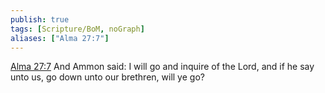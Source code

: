 ```yaml
---
publish: true
tags: [Scripture/BoM, noGraph]
aliases: ["Alma 27:7"]
---
```

[Alma 27:7](https://churchofjesuschrist.org/study/scriptures/bofm/alma/27?lang=eng&id=p7#p7) And Ammon said: I will go and inquire of the Lord, and if he say unto us, go down unto our brethren, will ye go?
